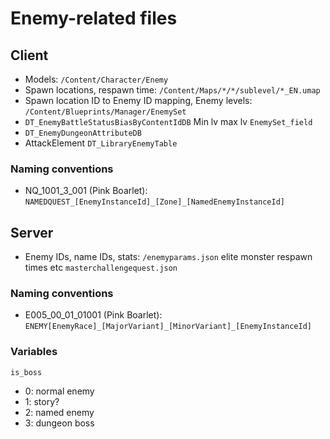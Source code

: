 # Enemy-related files

## Client
- Models: `/Content/Character/Enemy`
- Spawn locations, respawn time: `/Content/Maps/*/*/sublevel/*_EN.umap`
- Spawn location ID to Enemy ID mapping, Enemy levels: `/Content/Blueprints/Manager/EnemySet`
- `DT_EnemyBattleStatusBiasByContentIdDB`
Min lv max lv `EnemySet_field`
- `DT_EnemyDungeonAttributeDB`
- AttackElement `DT_LibraryEnemyTable`

### Naming conventions
- NQ_1001_3_001 (Pink Boarlet): `NAMEDQUEST_[EnemyInstanceId]_[Zone]_[NamedEnemyInstanceId]`

## Server
- Enemy IDs, name IDs, stats: `/enemyparams.json`
elite monster respawn times etc `masterchallengequest.json`

### Naming conventions
- E005_00_01_01001 (Pink Boarlet): `ENEMY[EnemyRace]_[MajorVariant]_[MinorVariant]_[EnemyInstanceId]`

### Variables
`is_boss`
- 0: normal enemy
- 1: story?
- 2: named enemy
- 3: dungeon boss
